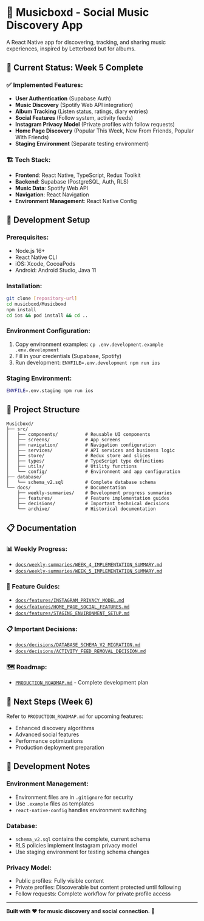 # 🎵 Musicboxd - Social Music Discovery App

A React Native app for discovering, tracking, and sharing music experiences, inspired by Letterboxd but for albums.

## 📱 Current Status: Week 5 Complete

### **✅ Implemented Features:**
- **User Authentication** (Supabase Auth)
- **Music Discovery** (Spotify Web API integration)
- **Album Tracking** (Listen status, ratings, diary entries)
- **Social Features** (Follow system, activity feeds)
- **Instagram Privacy Model** (Private profiles with follow requests)
- **Home Page Discovery** (Popular This Week, New From Friends, Popular With Friends)
- **Staging Environment** (Separate testing environment)

### **🏗️ Tech Stack:**
- **Frontend**: React Native, TypeScript, Redux Toolkit
- **Backend**: Supabase (PostgreSQL, Auth, RLS)
- **Music Data**: Spotify Web API
- **Navigation**: React Navigation
- **Environment Management**: React Native Config

## 🚀 Development Setup

### **Prerequisites:**
- Node.js 16+
- React Native CLI
- iOS: Xcode, CocoaPods
- Android: Android Studio, Java 11

### **Installation:**
```bash
git clone [repository-url]
cd musicboxd/Musicboxd
npm install
cd ios && pod install && cd ..
```

### **Environment Configuration:**
1. Copy environment examples: `cp .env.development.example .env.development`
2. Fill in your credentials (Supabase, Spotify)
3. Run development: `ENVFILE=.env.development npm run ios`

### **Staging Environment:**
```bash
ENVFILE=.env.staging npm run ios
```

## 📂 Project Structure

```
Musicboxd/
├── src/
│   ├── components/          # Reusable UI components
│   ├── screens/             # App screens
│   ├── navigation/          # Navigation configuration
│   ├── services/            # API services and business logic
│   ├── store/               # Redux store and slices
│   ├── types/               # TypeScript type definitions
│   ├── utils/               # Utility functions
│   └── config/              # Environment and app configuration
├── database/
│   └── schema_v2.sql        # Complete database schema
└── docs/                    # Documentation
    ├── weekly-summaries/    # Development progress summaries
    ├── features/            # Feature implementation guides
    ├── decisions/           # Important technical decisions
    └── archive/             # Historical documentation
```

## 📋 Documentation

### **📊 Weekly Progress:**
- [`docs/weekly-summaries/WEEK_4_IMPLEMENTATION_SUMMARY.md`](docs/weekly-summaries/WEEK_4_IMPLEMENTATION_SUMMARY.md)
- [`docs/weekly-summaries/WEEK_5_IMPLEMENTATION_SUMMARY.md`](docs/weekly-summaries/WEEK_5_IMPLEMENTATION_SUMMARY.md)

### **🎯 Feature Guides:**
- [`docs/features/INSTAGRAM_PRIVACY_MODEL.md`](docs/features/INSTAGRAM_PRIVACY_MODEL.md)
- [`docs/features/HOME_PAGE_SOCIAL_FEATURES.md`](docs/features/HOME_PAGE_SOCIAL_FEATURES.md)
- [`docs/features/STAGING_ENVIRONMENT_SETUP.md`](docs/features/STAGING_ENVIRONMENT_SETUP.md)

### **📋 Important Decisions:**
- [`docs/decisions/DATABASE_SCHEMA_V2_MIGRATION.md`](docs/decisions/DATABASE_SCHEMA_V2_MIGRATION.md)
- [`docs/decisions/ACTIVITY_FEED_REMOVAL_DECISION.md`](docs/decisions/ACTIVITY_FEED_REMOVAL_DECISION.md)

### **🗺️ Roadmap:**
- [`PRODUCTION_ROADMAP.md`](PRODUCTION_ROADMAP.md) - Complete development plan

## 🎯 Next Steps (Week 6)

Refer to `PRODUCTION_ROADMAP.md` for upcoming features:
- Enhanced discovery algorithms
- Advanced social features
- Performance optimizations
- Production deployment preparation

## 🔧 Development Notes

### **Environment Management:**
- Environment files are in `.gitignore` for security
- Use `.example` files as templates
- `react-native-config` handles environment switching

### **Database:**
- `schema_v2.sql` contains the complete, current schema
- RLS policies implement Instagram privacy model
- Use staging environment for testing schema changes

### **Privacy Model:**
- Public profiles: Fully visible content
- Private profiles: Discoverable but content protected until following
- Follow requests: Complete workflow for private profile access

---

**Built with ❤️ for music discovery and social connection.** 🎵
